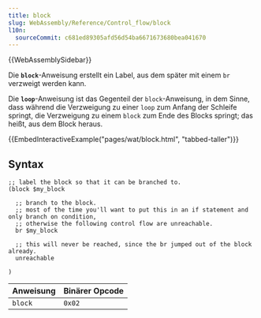```yaml
---
title: block
slug: WebAssembly/Reference/Control_flow/block
l10n:
  sourceCommit: c681ed89305afd56d54ba6671673680bea041670
---
```


{{WebAssemblySidebar}}

Die **`block`**-Anweisung erstellt ein Label, aus dem später mit einem `br` verzweigt werden kann.

Die **`loop`**-Anweisung ist das Gegenteil der `block`-Anweisung, in dem Sinne, dass während die Verzweigung zu einer `loop` zum Anfang der Schleife springt, die Verzweigung zu einem `block` zum Ende des Blocks springt; das heißt, aus dem Block heraus.

{{EmbedInteractiveExample("pages/wat/block.html", "tabbed-taller")}}

## Syntax

```wasm
;; label the block so that it can be branched to.
(block $my_block

  ;; branch to the block.
  ;; most of the time you'll want to put this in an if statement and only branch on condition,
  ;; otherwise the following control flow are unreachable.
  br $my_block

  ;; this will never be reached, since the br jumped out of the block already.
  unreachable

)
```

| Anweisung   | Binärer Opcode |
| ----------- | -------------- |
| `block`     | `0x02`         |
